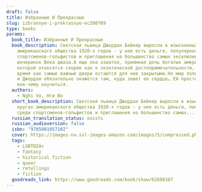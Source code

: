 ```yaml
---
draft: false
title: Избранные И Прекрасные
slug: izbrannye-i-prekrasnye-ec200709
type: books
params:
  book_title: Избранные И Прекрасные
  book_description: Светская львица Джордан Бейкер выросла в изысканных кругах
    американского общества 1920-х годов - у нее есть деньги, популярность среди
    спортсменов-гольфистов и приглашения на большинство самых эксклюзивных
    вечеринок Века джаза.А еще она азиатка, приемная дочь богатых американцев, к
    которой относятся скорее как к экзотической достопримечательности, в то
    время как самые важные двери остаются для нее закрытыми.Но мир полон чудес,
    и Джордан обязательно окажется там, куда зовет ее сердце… Ей просто нужно
    кое-чему научиться.
  authors:
    - Nghi Vo, Нги Во
  short_book_description: Светская львица Джордан Бейкер выросла в изысканных
    кругах американского общества 1920-х годов - у нее есть деньги, популярность
    среди спортсменов-гольфистов и приглашения на большинство самых...
  russian_translation_status: exists
  russian_audioversion: false
  isbn: "9785001957102"
  cover: https://images-na.ssl-images-amazon.com/images/S/compressed.photo.goodreads.com/books/1663968492i/62698387.jpg
  tags:
    - LGBTQIA+
    - fantasy
    - historical fiction
    - queer
    - retellings
    - fiction
  goodreads_link: https://www.goodreads.com/book/show/62698387
---
```

